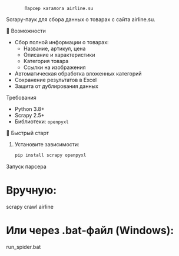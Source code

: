            Парсер каталога airline.su

Scrapy-паук для сбора данных о товарах с сайта airline.su.

📌 Возможности
- Сбор полной информации о товарах:
  - Название, артикул, цена
  - Описание и характеристики
  - Категория товара
  - Ссылки на изображения
- Автоматическая обработка вложенных категорий
- Сохранение результатов в Excel
- Защита от дублирования данных

Требования
- Python 3.8+
- Scrapy 2.5+
- Библиотеки: `openpyxl`

🚀 Быстрый старт
1. Установите зависимости:
   ```bash
   pip install scrapy openpyxl

Запуск парсера
# Вручную:
scrapy crawl airline

# Или через .bat-файл (Windows):
run_spider.bat
